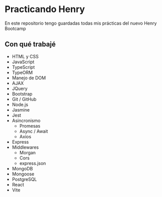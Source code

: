 # Practicando Henry

En este repositorio tengo guardadas todas mis prácticas del nuevo Henry Bootcamp

## Con qué trabajé

- HTML y CSS
- JavaScript
- TypeScript
- TypeORM
- Manejo de DOM
- AJAX
- JQuery
- Bootstrap
- Git / GitHub
- Node.js
- Jasmine
- Jest
- Asincronismo
  - Promesas
  - Async / Await
  - Axios
- Express
- Middlewares
  - Morgan
  - Cors
  - express.json
- MongoDB
- Mongoose
- PostgreSQL
- React
- Vite
